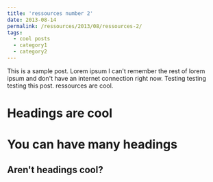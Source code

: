 ```yaml
---
title: 'ressources number 2'
date: 2013-08-14
permalink: /ressources/2013/08/ressources-2/
tags:
  - cool posts
  - category1
  - category2
---
```


This is a sample post. Lorem ipsum I can't remember the rest of lorem ipsum and don't have an internet connection right now. Testing testing testing this post. ressources are cool.

Headings are cool
======

You can have many headings
======

Aren't headings cool?
------